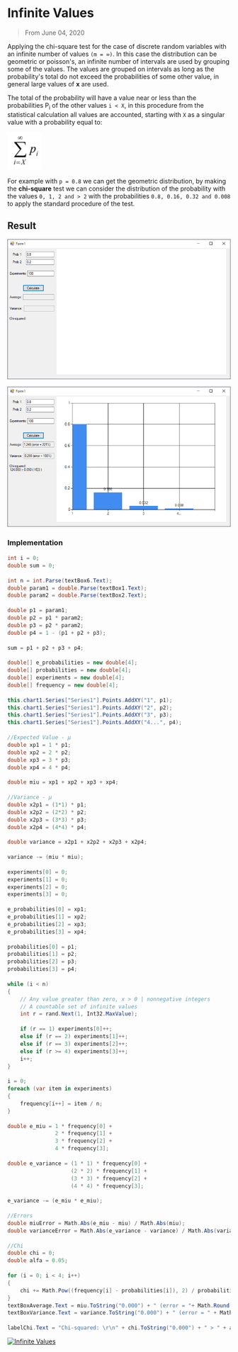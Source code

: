 # Infinite Values
> From June 04, 2020

Applying the chi-square test for the case of discrete random variables with an infinite number of values `(m = ∞)`. In this case the distribution can be geometric or poisson's, an infinite number of intervals are used by grouping some of the values. The values are grouped on intervals as long as the probability's total do not exceed the probabilities of some other value, in general large values of **x** are used.

The total of the probability will have a value near or less than the probabilities P<sub>i</sub> of the other values `i < X`, in this procedure  from the statistical calculation all values are accounted, starting with `X` as a singular value with a probability equal to:

![vi_2.png](./images/vi_2.png)

For example with `p = 0.8` we can get the geometric distribution, by making the **chi-square** test we can consider the distribution of the probability with the values `0, 1, 2 and > 2` with the probabilities `0.8, 0.16, 0.32 and 0.008` to apply the standard procedure of the test.

## Result

![vi_0.png](./images/vi_0.png)

![vi_1.png](./images/vi_1.png)

### Implementation
```csharp
int i = 0;
double sum = 0;

int n = int.Parse(textBox6.Text);
double param1 = double.Parse(textBox1.Text);
double param2 = double.Parse(textBox2.Text);

double p1 = param1;
double p2 = p1 * param2;
double p3 = p2 * param2;
double p4 = 1 - (p1 + p2 + p3);

sum = p1 + p2 + p3 + p4;

double[] e_probabilities = new double[4];
double[] probabilities = new double[4];
double[] experiments = new double[4];
double[] frequency = new double[4];

this.chart1.Series["Series1"].Points.AddXY("1", p1);
this.chart1.Series["Series1"].Points.AddXY("2", p2);
this.chart1.Series["Series1"].Points.AddXY("3", p3);
this.chart1.Series["Series1"].Points.AddXY("4...", p4);

//Expected Value - µ
double xp1 = 1 * p1;
double xp2 = 2 * p2;
double xp3 = 3 * p3;
double xp4 = 4 * p4;

double miu = xp1 + xp2 + xp3 + xp4;

//Variance - µ
double x2p1 = (1*1) * p1;
double x2p2 = (2*2) * p2;
double x2p3 = (3*3) * p3;
double x2p4 = (4*4) * p4;

double variance = x2p1 + x2p2 + x2p3 + x2p4;

variance -= (miu * miu);

experiments[0] = 0;
experiments[1] = 0;
experiments[2] = 0;
experiments[3] = 0;

e_probabilities[0] = xp1;
e_probabilities[1] = xp2;
e_probabilities[2] = xp3;
e_probabilities[3] = xp4;

probabilities[0] = p1;
probabilities[1] = p2;
probabilities[2] = p3;
probabilities[3] = p4;

while (i < n)
{
    // Any value greater than zero, x > 0 | nonnegative integers
    // A countable set of infinite values
    int r = rand.Next(1, Int32.MaxValue);
    
    if (r == 1) experiments[0]++;
    else if (r == 2) experiments[1]++;
    else if (r == 3) experiments[2]++;
    else if (r >= 4) experiments[3]++;
    i++;
}

i = 0;
foreach (var item in experiments)
{
    frequency[i++] = item / n;
}

double e_miu = 1 * frequency[0] +
               2 * frequency[1] +
               3 * frequency[2] +
               4 * frequency[3];

double e_variance = (1 * 1) * frequency[0] +
                    (2 * 2) * frequency[1] +
                    (3 * 3) * frequency[2] +
                    (4 * 4) * frequency[3];

e_variance -= (e_miu * e_miu);

//Errors
double miuError = Math.Abs(e_miu - miu) / Math.Abs(miu);
double varianceError = Math.Abs(e_variance - variance) / Math.Abs(variance);

//Chi
double chi = 0;
double alfa = 0.05;

for (i = 0; i < 4; i++)
{
    chi += Math.Pow((frequency[i] - probabilities[i]), 2) / probabilities[i];
}
textBoxAverage.Text = miu.ToString("0.000") + " (error = "+ Math.Round((miuError * 100)).ToString() + "%)";
textBoxVariance.Text = variance.ToString("0.000") + " (error = " + Math.Round((varianceError * 100)).ToString() + "%)";

labelChi.Text = "Chi-squared: \r\n" + chi.ToString("0.000") + " > " + alfa.ToString("0.000") + " ( " + ((chi > alfa) ? "YES" : "FALSE") + " )";
```

[![Infinite Values](https://github-readme-stats.vercel.app/api/pin/?username=pablinme&repo=sim-infinite-values)](https://github.com/pablinme/sim-infinite-values)
